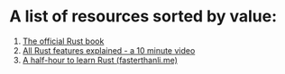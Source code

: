 # A list of resources sorted by value:
1. [The official Rust book](https://doc.rust-lang.org/book/ch05-01-defining-structs.html)
2. [All Rust features explained - a 10 minute video](https://www.youtube.com/watch?v=784JWR4oxOI)
3. [A half-hour to learn Rust (fasterthanli.me)](https://fasterthanli.me/articles/a-half-hour-to-learn-rust)